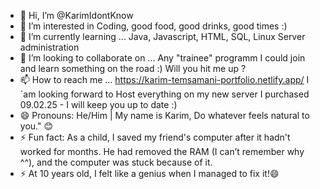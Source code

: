 - 👋 Hi, I’m @KarimIdontKnow
- 👀 I’m interested in Coding, good food, good drinks, good times :)
- 🌱 I’m currently learning ... Java, Javascript, HTML, SQL, Linux Server administration 
- 💞️ I’m looking to collaborate on ... Any "trainee" programm I could join and learn something on the road :) Will you hit me up ?
- 📫 How to reach me ... https://karim-temsamani-portfolio.netlify.app/ I´am looking forward to Host everything on my new server I purchased 09.02.25 - I will keep you up to date :)
- 😄 Pronouns: He/Him | My name is Karim, Do whatever feels natural to you." 😊
- ⚡ Fun fact: As a child, I saved my friend's computer after it hadn't worked for months. He had removed the RAM (I can’t remember why ^^), and the computer was stuck because of it.
- ⚡           At 10 years old, I felt like a genius when I managed to fix it!😄

<!---
KarimIdontKnow/KarimIdontKnow is a ✨ special ✨ repository because its `README.md` (this file) appears on your GitHub profile.
You can click the Preview link to take a look at your changes.
--->
